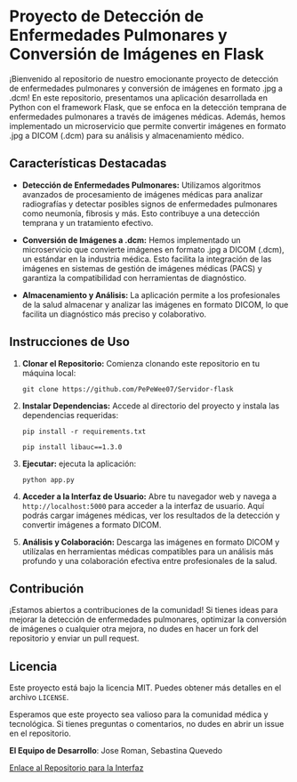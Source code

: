 # Proyecto de Detección de Enfermedades Pulmonares y Conversión de Imágenes en Flask

¡Bienvenido al repositorio de nuestro emocionante proyecto de detección de enfermedades pulmonares y conversión de imágenes en formato .jpg a .dcm! En este repositorio, presentamos una aplicación desarrollada en Python con el framework Flask, que se enfoca en la detección temprana de enfermedades pulmonares a través de imágenes médicas. Además, hemos implementado un microservicio que permite convertir imágenes en formato .jpg a DICOM (.dcm) para su análisis y almacenamiento médico.

## Características Destacadas

- **Detección de Enfermedades Pulmonares:** Utilizamos algoritmos avanzados de procesamiento de imágenes médicas para analizar radiografías y detectar posibles signos de enfermedades pulmonares como neumonía, fibrosis y más. Esto contribuye a una detección temprana y un tratamiento efectivo.

- **Conversión de Imágenes a .dcm:** Hemos implementado un microservicio que convierte imágenes en formato .jpg a DICOM (.dcm), un estándar en la industria médica. Esto facilita la integración de las imágenes en sistemas de gestión de imágenes médicas (PACS) y garantiza la compatibilidad con herramientas de diagnóstico.

- **Almacenamiento y Análisis:** La aplicación permite a los profesionales de la salud almacenar y analizar las imágenes en formato DICOM, lo que facilita un diagnóstico más preciso y colaborativo.

## Instrucciones de Uso

1. **Clonar el Repositorio:** Comienza clonando este repositorio en tu máquina local:

   ```
   git clone https://github.com/PePeWee07/Servidor-flask
   ```

2. **Instalar Dependencias:** Accede al directorio del proyecto y instala las dependencias requeridas:

   ```
   pip install -r requirements.txt
   ```
   ```
   pip install libauc==1.3.0
   ```

3. **Ejecutar:** ejecuta la aplicación:

   ```
   python app.py
   ```

4. **Acceder a la Interfaz de Usuario:** Abre tu navegador web y navega a `http://localhost:5000` para acceder a la interfaz de usuario. Aquí podrás cargar imágenes médicas, ver los resultados de la detección y convertir imágenes a formato DICOM.

5. **Análisis y Colaboración:** Descarga las imágenes en formato DICOM y utilízalas en herramientas médicas compatibles para un análisis más profundo y una colaboración efectiva entre profesionales de la salud.

## Contribución

¡Estamos abiertos a contribuciones de la comunidad! Si tienes ideas para mejorar la detección de enfermedades pulmonares, optimizar la conversión de imágenes o cualquier otra mejora, no dudes en hacer un fork del repositorio y enviar un pull request.

## Licencia

Este proyecto está bajo la licencia MIT. Puedes obtener más detalles en el archivo `LICENSE`.

Esperamos que este proyecto sea valioso para la comunidad médica y tecnológica. Si tienes preguntas o comentarios, no dudes en abrir un issue en el repositorio.

**El Equipo de Desarrollo**: 
Jose Roman, 
Sebastina Quevedo


[Enlace al Repositorio para la Interfaz](https://github.com/PePeWee07/chest-xr-system-front-end)
